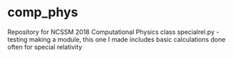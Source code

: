 # comp_phys
Repository for NCSSM 2018 Computational Physics class
specialrel.py - testing making a module, this one I made includes basic calculations done often for special relativity
